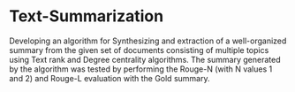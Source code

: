 # Text-Summarization
Developing an algorithm for Synthesizing and extraction of a well-organized summary from the given set of documents consisting of multiple topics using Text rank and Degree centrality algorithms.  The summary generated by the algorithm was tested by performing the Rouge-N (with N values 1 and 2) and Rouge-L evaluation with the Gold summary.
